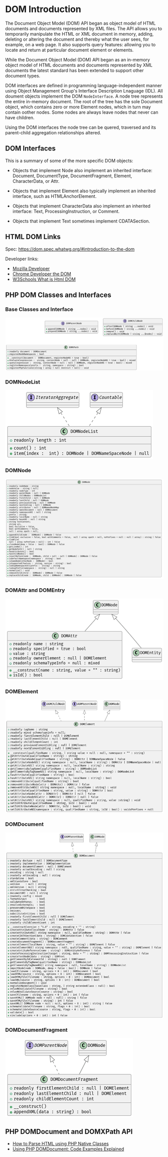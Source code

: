# DOM Introduction

The Document Object Model (DOM) API began as object model of HTML documents and documents represented by XML files. The API allows you to
temporarily manipulate the HTML or XML document in memory, adding, deleting or altering the document and thereby what the user sees, for example, on a web page. It
also supports query features: allowing you to locate and return at particular document element or elements. 

While the Document Object Model (DOM) API began as an in-memory object model of HTML documents and documents represented by XML documents the latest standard has
been extended to support other document types.

DOM interfaces are defined in programming language-independent manner using Object Management Group's Interface Description Lnaguage (IDL). All
doument objects implement the DOM `NodeInterface`. A node tree represents the entire in-memory document. The root of the tree has the sole Document object, which
contains zero or more Element nodes, which in turn may contain oother nodes. Some nodes are always leave nodes that never can have children.

Using the DOM interfaces the node tree can be quered, traversed and its parent-child aggregation relationships altered.

## DOM Interfaces

This is a summary of some of the more specific DOM objects:

* Objects that implement Node also implement an inherited interface: Document, DocumentType, DocumentFragment, Element, CharacterData, or Attr.

* Objects that implement Element also typically implement an inherited interface, such as HTMLAnchorElement.

* Objects that implement CharacterData also implement an inherited interface: Text, ProcessingInstruction, or Comment.

* Objects that implement Text sometimes implement CDATASection.

## HTML DOM Links

Spec: <https://dom.spec.whatwg.org/#introduction-to-the-dom>

Developer links:

* [Mozilla Developer](https://developer.mozilla.org/en-US/docs/Web/API/Document_Object_Model)
* [Chrome Developer the DOM](https://developer.chrome.com/docs/devtools/dom/)
* [W3Schools What is Html DOM](https://www.w3schools.com/whatis/whatis_htmldom.asp)

## PHP DOM Classes and Interfaces

### Base Classes and Interface

![](/assets/images/base.png)

### DOMNodeList

![](/assets/images/nodelist.png)

### DOMNode 

![](/assets/images/node.png)

### DOMAttr and DOMEntry

![](/assets/images/attr-entry.png)
 
### DOMElement

![](/assets/images/element.png)
 
### DOMDocument

![](/assets/images/document.png)

### DOMDocumentFragment

![](/assets/images/docfragment.png)

## PHP DOMDocument and DOMXPath API

* [How to Parse HTML using PHP Native Classes](https://codingreflections.com/blog/php-parse-html)
* [Using PHP DOMDocument: Code Examples Explained](https://www.bitdegree.org/learn/php-domdocument)
